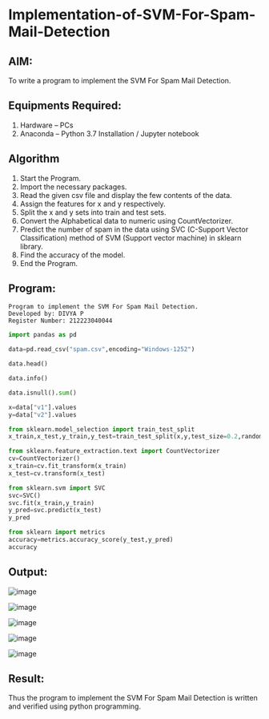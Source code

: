 # Implementation-of-SVM-For-Spam-Mail-Detection

## AIM:
To write a program to implement the SVM For Spam Mail Detection.

## Equipments Required:
1. Hardware – PCs
2. Anaconda – Python 3.7 Installation / Jupyter notebook

## Algorithm
1. Start the Program.
2. Import the necessary packages.
3. Read the given csv file and display the few contents of the data.
4. Assign the features for x and y respectively.
5. Split the x and y sets into train and test sets.
6. Convert the Alphabetical data to numeric using CountVectorizer.
7. Predict the number of spam in the data using SVC (C-Support Vector Classification) method of SVM (Support vector machine) in sklearn library.
8. Find the accuracy of the model.
9. End the Program.

## Program:
```
Program to implement the SVM For Spam Mail Detection.
Developed by: DIVYA P
Register Number: 212223040044
```
```python
import pandas as pd

data=pd.read_csv("spam.csv",encoding="Windows-1252")

data.head()

data.info()

data.isnull().sum()

x=data["v1"].values
y=data["v2"].values

from sklearn.model_selection import train_test_split
x_train,x_test,y_train,y_test=train_test_split(x,y,test_size=0.2,random_state=0)

from sklearn.feature_extraction.text import CountVectorizer
cv=CountVectorizer()
x_train=cv.fit_transform(x_train)
x_test=cv.transform(x_test)

from sklearn.svm import SVC
svc=SVC()
svc.fit(x_train,y_train)
y_pred=svc.predict(x_test)
y_pred

from sklearn import metrics
accuracy=metrics.accuracy_score(y_test,y_pred)
accuracy
```

## Output:
![image](https://github.com/user-attachments/assets/6f9b3d22-21e4-4ea5-afe2-494538d0cd80)

![image](https://github.com/user-attachments/assets/0889158a-6a7c-42c2-922b-6db0b6738678)

![image](https://github.com/user-attachments/assets/8a3cc5e7-e9b7-4f2f-a3f2-fa341493b3e9)

![image](https://github.com/user-attachments/assets/dfeeeee0-b0c6-4f5a-ae01-dcbdd366f833)

![image](https://github.com/user-attachments/assets/05883084-2bee-45e0-8f53-489116c54499)


## Result:
Thus the program to implement the SVM For Spam Mail Detection is written and verified using python programming.
